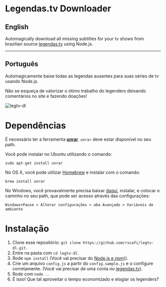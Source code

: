 # Legendas.tv Downloader

## English
Automagically download all missing subtitles for your tv shows from brazilian source [legendas.tv](http://legendas.tv) using Node.js.

---

## Português
Automagicamente baixe todas as legendas ausentes para suas séries de tv usando Node.js.

Não se esqueça de valorizar o ótimo trabalho do legenders deixando comentários no site e fazendo doações!

![legtv-dl](http://i.imgur.com/b9wPMYT.gif)

# Dependências

É necessário ter a ferramenta [**unrar**](http://www.rarlab.com/rar_add.htm).
`unrar` deve estar disponível no seu path.

Você pode instalar no Ubuntu utilizando o comando:
```
sudo apt-get install unrar
```

No OS X, você pode utilizar [Homebrew](http://brew.sh/) e instalar com o comando:
```
brew install unrar
```

No Windows, você provavalmente precisa baixar [daqui](http://www.rarlab.com/download.htm), instalar, e colocar o caminho no seu path, que pode ser acesso através das configurações:
```
Windows+Pause > Alterar configurações > aba Avançado > Variáveis de ambiente
```

# Instalação

1. Clone esse repositório: `git clone https://github.com/rscafi/legtv-dl.git`.
1. Entre na pasta com `cd legtv-dl`.
1. Rode `npm install` (Você vai precisar do [Node.js e npm](https://nodejs.org/))).
1. Crie um arquivo `config.js` a partir do `config.sample.js` e o configure corretamente. (Você vai precisar de uma conta no [legendas.tv](http://legendas.tv)).
1. Rode com `node .`.
1. É isso! Que tal aproveitar o tempo economizado e elogiar os legenders?
